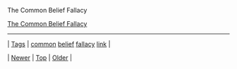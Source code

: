 <!--
title: The Common Belief Fallacy
date: 2020-06-28T15:27:00.032Z
tags: common, belief, fallacy, link
-->


The Common Belief Fallacy

[The Common Belief Fallacy](http://bigthink.com/experts-corner/the-common-belief-fallacy)

<!--BOTTOM-POST-NAVIGATION-->
---

| [Tags](tags.md) | [common](tag-common.md) [belief](tag-belief.md) [fallacy](tag-fallacy.md) [link](tag-link.md) |

| [Newer](100530199984.md) | [Top](index.md) | [Older](100602787559.md) |
